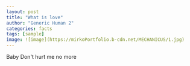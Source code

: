 ```yaml
---
layout: post
title: "What is love"
author: "Generic Human 2"
categories: facts
tags: [sample]
image: ![image](https://mirkoPortfolio.b-cdn.net/MECHANICUS/1.jpg)
---
```


Baby Don't hurt me no more 
